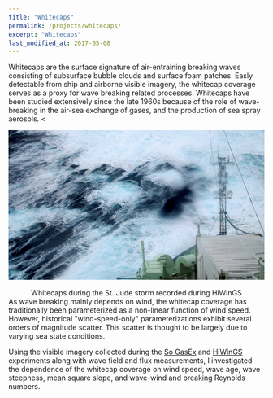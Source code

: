 ```yaml
---
title: "Whitecaps"
permalink: /projects/whitecaps/
excerpt: "Whitecaps"
last_modified_at: 2017-05-08
---
```

Whitecaps are the surface signature of air-entraining breaking waves consisting of subsurface bubble clouds and surface foam patches. Easly detectable from ship and airborne visible imagery, the whitecap coverage serves as a proxy for wave breaking related processes. Whitecaps have been studied extensively since the late 1960s because of the role of wave-breaking in the air-sea exchange of gases, and the production of sea spray aerosols. 
<<div markdown="1">![HiWinGS whitecaps](/assets/images/HiWinGS_whitecaps.png)
<center><figcaption>Whitecaps during the St. Jude storm recorded during HiWinGS</figcaption>
</center>
</div>
As wave breaking mainly depends on wind, the whitecap coverage has traditionally been parameterized as a non-linear function of wind speed. However, historical "wind-speed-only" parameterizations exhibit several orders of magnitude scatter. This scatter is thought to be largely due to varying sea state conditions. 

Using the visible imagery collected during the <a href="https://sophia-e-brumer.github.io/projects/SOGasEx/">So GasEx</a>  and <a href="https://sophia-e-brumer.github.io/projects/HiWinGS/">HiWinGS</a> experiments along with wave field and flux measurements, I investigated the dependence of the whitecap coverage on wind speed, wave age, wave steepness, mean square slope, and wave-wind and breaking Reynolds numbers.  